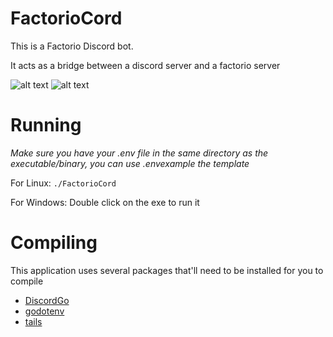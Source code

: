 ﻿# FactorioCord

This is a Factorio Discord bot.

It acts as a bridge between a discord server and a factorio server

![alt text](http://i.imgur.com/QjS1D01.png "What in-game chat looks like on Discord")
![alt text](http://i.imgur.com/TC8H8Hk.png "What Discord chat looks like in-game")


# Running
*Make sure you have your .env file in the same directory as the executable/binary, you can use .envexample the template*

For Linux:
`./FactorioCord`

For Windows:
Double click on the exe to run it


# Compiling

This application uses several packages that'll need to be installed for you to compile

- [DiscordGo](https://github.com/bwmarrin/discordgo)
- [godotenv](https://github.com/joho/godotenv/)
- [tails](https://github.com/hpcloud/tail)
